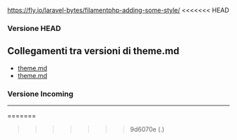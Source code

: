 https://fly.io/laravel-bytes/filamentphp-adding-some-style/
<<<<<<< HEAD
### Versione HEAD


## Collegamenti tra versioni di theme.md
* [theme.md](../../../Xot/docs/filament/theme.md)
* [theme.md](../../../../Themes/One/docs/theme.md)


### Versione Incoming


---

=======
>>>>>>> 9d6070e (.)

